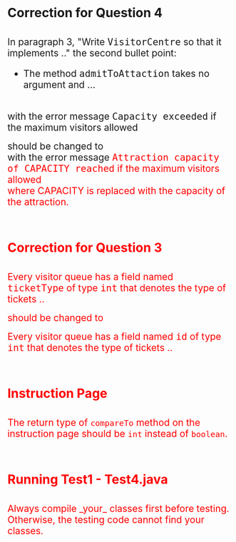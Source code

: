 <br>
<h1 style="font-size: 200%">
  <!-- TITLE HERE -->
  Correction for Question 4
</h1>
<br>
<div style="font-size: 150%">
  <!-- BODY HERE -->
   In paragraph 3, "Write <tt>VisitorCentre</tt> so that it implements .."  the second bullet point:
  <br>
  <ul>
    <li>The method <tt>admitToAttaction</tt> takes no argument and ...
    </li>
  </ul>
  <br>
  with the error message <tt>Capacity exceeded</tt> if the maximum visitors allowed
</div> 
<br><div style="font-size: 150%">
   should be changed to
</div>
<div style="font-size: 150%">
     with the error message <font color="red"><tt>Attraction capacity of CAPACITY reached</tt> if the maximum visitors allowed
</div>
<div style="font-size: 150%">
  where CAPACITY is replaced with the capacity of the attraction. 
</div>
<br>
<br>
<h1 style="font-size: 200%">
  <!-- TITLE HERE -->
  Correction for Question 3
</h1>
<br>
<div style="font-size: 150%">
  <!-- BODY HERE -->
   Every visitor queue has a field named <tt>ticketType</tt> of type <tt>int</tt> that denotes the type of tickets ..
</div> 
<br><div style="font-size: 150%">
   should be changed to
</div>
<br><div style="font-size: 150%">
  <!-- BODY HERE -->
   Every visitor queue has a field named <font color="red"><tt>id</tt></font> of type <tt>int</tt> that denotes the type of tickets ..
</div> 
<br>
<br>
<h1 style="font-size: 200%">
  <!-- TITLE HERE -->
  Instruction Page
</h1>
<br>
<div style="font-size: 150%">
  <!-- BODY HERE -->
   The return type of <code>compareTo</code> method on the instruction page should be <code>int</code> instead of <code>boolean</code>.
</div>
<br>
<br>
<h1 style="font-size: 200%">
  Running Test1 - Test4.java
</h1>
<br>
<div style="font-size: 150%">
  Always compile _your_ classes first before testing.  Otherwise, the testing code cannot find your classes.
</div>

<br>
<h1 style="font-size: 200%">
  <!-- TITLE HERE -->

</h1>
<br>
<div style="font-size: 150%">
  <!-- BODY HERE -->

</div>

<br>
<h1 style="font-size: 200%">
  <!-- TITLE HERE -->
</h1>
<br>
<div style="font-size: 150%">
  <!-- BODY HERE -->
</div>
